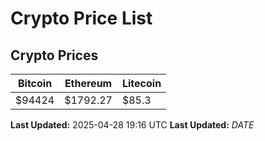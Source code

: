 # Crypto Price List

## Crypto Prices
| Bitcoin | Ethereum | Litecoin |
| ------- | -------- | -------- |
| $94424 | $1792.27 | $85.3 |
**Last Updated:** 2025-04-28 19:16 UTC
**Last Updated:** $DATE$
